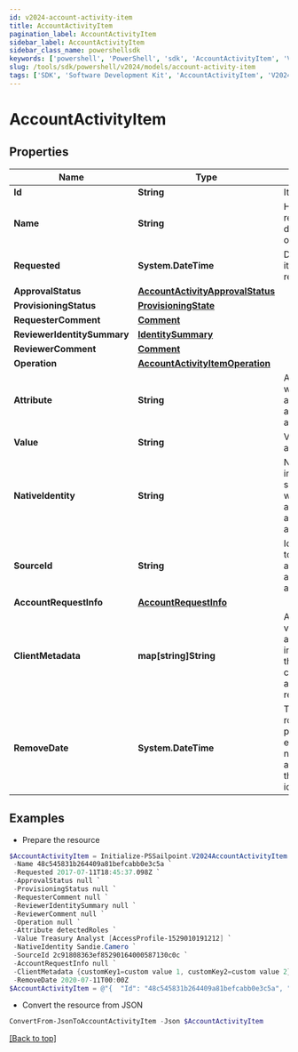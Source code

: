 ```yaml
---
id: v2024-account-activity-item
title: AccountActivityItem
pagination_label: AccountActivityItem
sidebar_label: AccountActivityItem
sidebar_class_name: powershellsdk
keywords: ['powershell', 'PowerShell', 'sdk', 'AccountActivityItem', 'V2024AccountActivityItem'] 
slug: /tools/sdk/powershell/v2024/models/account-activity-item
tags: ['SDK', 'Software Development Kit', 'AccountActivityItem', 'V2024AccountActivityItem']
---
```



# AccountActivityItem

## Properties

Name | Type | Description | Notes
------------ | ------------- | ------------- | -------------
**Id** | **String** | Item id | [optional] 
**Name** | **String** | Human-readable display name of item | [optional] 
**Requested** | **System.DateTime** | Date and time item was requested | [optional] 
**ApprovalStatus** | [**AccountActivityApprovalStatus**](account-activity-approval-status) |  | [optional] 
**ProvisioningStatus** | [**ProvisioningState**](provisioning-state) |  | [optional] 
**RequesterComment** | [**Comment**](comment) |  | [optional] 
**ReviewerIdentitySummary** | [**IdentitySummary**](identity-summary) |  | [optional] 
**ReviewerComment** | [**Comment**](comment) |  | [optional] 
**Operation** | [**AccountActivityItemOperation**](account-activity-item-operation) |  | [optional] 
**Attribute** | **String** | Attribute to which account activity applies | [optional] 
**Value** | **String** | Value of attribute | [optional] 
**NativeIdentity** | **String** | Native identity in the target system to which the account activity applies | [optional] 
**SourceId** | **String** | Id of Source to which account activity applies | [optional] 
**AccountRequestInfo** | [**AccountRequestInfo**](account-request-info) |  | [optional] 
**ClientMetadata** | **map[string]String** | Arbitrary key-value pairs, if any were included in the corresponding access request item | [optional] 
**RemoveDate** | **System.DateTime** | The date the role or access profile or entitlement is no longer assigned to the specified identity. | [optional] 

## Examples

- Prepare the resource
```powershell
$AccountActivityItem = Initialize-PSSailpoint.V2024AccountActivityItem  -Id 48c545831b264409a81befcabb0e3c5a `
 -Name 48c545831b264409a81befcabb0e3c5a `
 -Requested 2017-07-11T18:45:37.098Z `
 -ApprovalStatus null `
 -ProvisioningStatus null `
 -RequesterComment null `
 -ReviewerIdentitySummary null `
 -ReviewerComment null `
 -Operation null `
 -Attribute detectedRoles `
 -Value Treasury Analyst [AccessProfile-1529010191212] `
 -NativeIdentity Sandie.Camero `
 -SourceId 2c91808363ef85290164000587130c0c `
 -AccountRequestInfo null `
 -ClientMetadata {customKey1=custom value 1, customKey2=custom value 2} `
 -RemoveDate 2020-07-11T00:00Z
$AccountActivityItem = @"{  "Id": "48c545831b264409a81befcabb0e3c5a", "Name": "48c545831b264409a81befcabb0e3c5a", "Requested": "2017-07-11T18:45:37.098Z", "ApprovalStatus": null, "ProvisioningStatus": null, "RequesterComment": null, "ReviewerIdentitySummary": null, "ReviewerComment": null, "Operation": null, "Attribute": "detectedRoles", "Value": "Treasury Analyst [AccessProfile-1529010191212]", "NativeIdentity": "Sandie.Camero", "SourceId": "2c91808363ef85290164000587130c0c", "AccountRequestInfo": null, "ClientMetadata": {"customKey1":"custom value 1", "customKey2":"custom value 2"}, "RemoveDate": "2020-07-11T00:00Z" }"@
```

- Convert the resource from JSON
```powershell
ConvertFrom-JsonToAccountActivityItem -Json $AccountActivityItem
```


[[Back to top]](#) 

